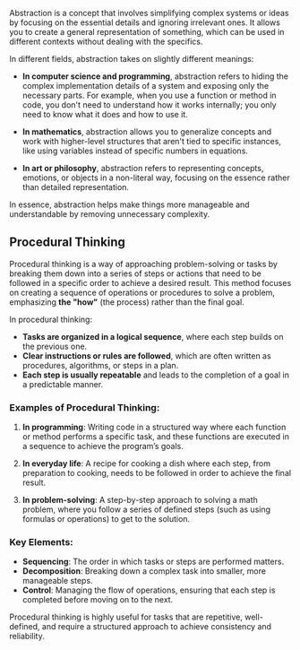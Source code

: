 Abstraction is a concept that involves simplifying complex systems or ideas by focusing on the essential details and ignoring irrelevant ones. It allows you to create a general representation of something, which can be used in different contexts without dealing with the specifics.

In different fields, abstraction takes on slightly different meanings:

- **In computer science and programming**, abstraction refers to hiding the complex implementation details of a system and exposing only the necessary parts. For example, when you use a function or method in code, you don't need to understand how it works internally; you only need to know what it does and how to use it.

- **In mathematics**, abstraction allows you to generalize concepts and work with higher-level structures that aren't tied to specific instances, like using variables instead of specific numbers in equations.

- **In art or philosophy**, abstraction refers to representing concepts, emotions, or objects in a non-literal way, focusing on the essence rather than detailed representation.

In essence, abstraction helps make things more manageable and understandable by removing unnecessary complexity.

## Procedural Thinking
Procedural thinking is a way of approaching problem-solving or tasks by breaking them down into a series of steps or actions that need to be followed in a specific order to achieve a desired result. This method focuses on creating a sequence of operations or procedures to solve a problem, emphasizing **the "how"** (the process) rather than the final goal.

In procedural thinking:

- **Tasks are organized in a logical sequence**, where each step builds on the previous one.
- **Clear instructions or rules are followed**, which are often written as procedures, algorithms, or steps in a plan.
- **Each step is usually repeatable** and leads to the completion of a goal in a predictable manner.

### Examples of Procedural Thinking:

1. **In programming**: Writing code in a structured way where each function or method performs a specific task, and these functions are executed in a sequence to achieve the program’s goals.
   
2. **In everyday life**: A recipe for cooking a dish where each step, from preparation to cooking, needs to be followed in order to achieve the final result.

3. **In problem-solving**: A step-by-step approach to solving a math problem, where you follow a series of defined steps (such as using formulas or operations) to get to the solution.

### Key Elements:
- **Sequencing**: The order in which tasks or steps are performed matters.
- **Decomposition**: Breaking down a complex task into smaller, more manageable steps.
- **Control**: Managing the flow of operations, ensuring that each step is completed before moving on to the next.

Procedural thinking is highly useful for tasks that are repetitive, well-defined, and require a structured approach to achieve consistency and reliability.



